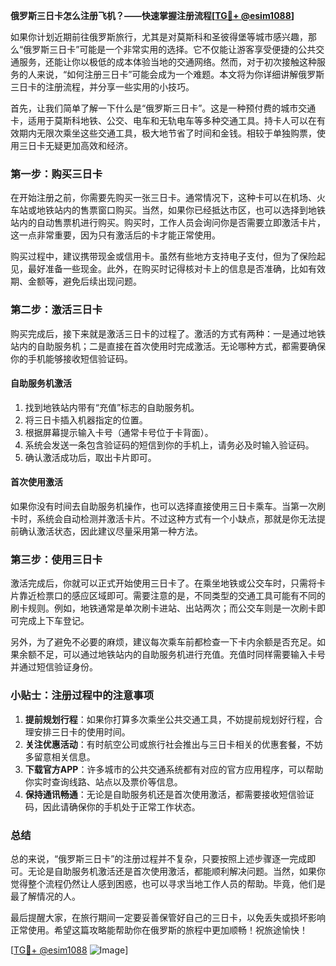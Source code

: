 **俄罗斯三日卡怎么注册飞机？——快速掌握注册流程[[TG💪+ @esim1088](https://t.me/s/esim1088)]**

如果你计划近期前往俄罗斯旅行，尤其是对莫斯科和圣彼得堡等城市感兴趣，那么“俄罗斯三日卡”可能是一个非常实用的选择。它不仅能让游客享受便捷的公共交通服务，还能让你以极低的成本体验当地的交通网络。然而，对于初次接触这种服务的人来说，“如何注册三日卡”可能会成为一个难题。本文将为你详细讲解俄罗斯三日卡的注册流程，并分享一些实用的小技巧。

首先，让我们简单了解一下什么是“俄罗斯三日卡”。这是一种预付费的城市交通卡，适用于莫斯科地铁、公交、电车和无轨电车等多种交通工具。持卡人可以在有效期内无限次乘坐这些交通工具，极大地节省了时间和金钱。相较于单独购票，使用三日卡无疑更加高效和经济。

### **第一步：购买三日卡**
在开始注册之前，你需要先购买一张三日卡。通常情况下，这种卡可以在机场、火车站或地铁站内的售票窗口购买。当然，如果你已经抵达市区，也可以选择到地铁站内的自动售票机进行购买。购买时，工作人员会询问你是否需要立即激活卡片，这一点非常重要，因为只有激活后的卡才能正常使用。

购买过程中，建议携带现金或信用卡。虽然有些地方支持电子支付，但为了保险起见，最好准备一些现金。此外，在购买时记得核对卡上的信息是否准确，比如有效期、金额等，避免后续出现问题。

### **第二步：激活三日卡**
购买完成后，接下来就是激活三日卡的过程了。激活的方式有两种：一是通过地铁站内的自助服务机；二是直接在首次使用时完成激活。无论哪种方式，都需要确保你的手机能够接收短信验证码。

#### **自助服务机激活**
1. 找到地铁站内带有“充值”标志的自助服务机。
2. 将三日卡插入机器指定的位置。
3. 根据屏幕提示输入卡号（通常卡号位于卡背面）。
4. 系统会发送一条包含验证码的短信到你的手机上，请务必及时输入验证码。
5. 确认激活成功后，取出卡片即可。

#### **首次使用激活**
如果你没有时间去自助服务机操作，也可以选择直接使用三日卡乘车。当第一次刷卡时，系统会自动检测并激活卡片。不过这种方式有一个小缺点，那就是你无法提前确认激活状态，因此建议尽量采用第一种方法。

### **第三步：使用三日卡**
激活完成后，你就可以正式开始使用三日卡了。在乘坐地铁或公交车时，只需将卡片靠近检票口的感应区域即可。需要注意的是，不同类型的交通工具可能有不同的刷卡规则。例如，地铁通常是单次刷卡进站、出站两次；而公交车则是一次刷卡即可完成上下车登记。

另外，为了避免不必要的麻烦，建议每次乘车前都检查一下卡内余额是否充足。如果余额不足，可以通过地铁站内的自助服务机进行充值。充值时同样需要输入卡号并通过短信验证身份。

### **小贴士：注册过程中的注意事项**
1. **提前规划行程**：如果你打算多次乘坐公共交通工具，不妨提前规划好行程，合理安排三日卡的使用时间。
2. **关注优惠活动**：有时航空公司或旅行社会推出与三日卡相关的优惠套餐，不妨多留意相关信息。
3. **下载官方APP**：许多城市的公共交通系统都有对应的官方应用程序，可以帮助你实时查询线路、站点以及票价等信息。
4. **保持通讯畅通**：无论是自助服务机还是首次使用激活，都需要接收短信验证码，因此请确保你的手机处于正常工作状态。

### **总结**
总的来说，“俄罗斯三日卡”的注册过程并不复杂，只要按照上述步骤逐一完成即可。无论是自助服务机激活还是首次使用激活，都能顺利解决问题。当然，如果你觉得整个流程仍然让人感到困惑，也可以寻求当地工作人员的帮助。毕竟，他们是最了解情况的人。

最后提醒大家，在旅行期间一定要妥善保管好自己的三日卡，以免丢失或损坏影响正常使用。希望这篇攻略能帮助你在俄罗斯的旅程中更加顺畅！祝旅途愉快！

[[TG💪+ @esim1088](https://t.me/s/esim1088) ![Image](https://i.postimg.cc/4NQfJmqS/Snipaste-2025-05-13-00-14-12.png)]